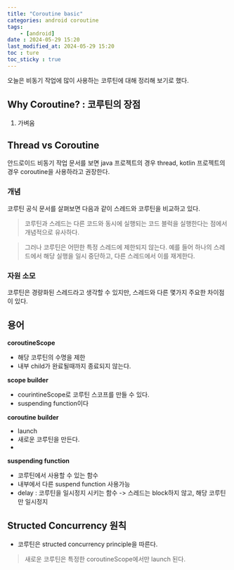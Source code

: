 ```yaml
---
title: "Coroutine basic"
categories: android coroutine
tags:
    - [android]
date : 2024-05-29 15:20
last_modified_at: 2024-05-29 15:20
toc : ture
toc_sticky : true
---
```


오늘은 비동기 작업에 많이 사용하는 코루틴에 대해 정리해 보기로 했다.

## Why Coroutine? : 코루틴의 장점

1. 가벼움

## Thread vs Coroutine

안드로이드 비동기 작업 문서를 보면 java 프로젝트의 경우 thread, kotlin 프로젝트의 경우 coroutine을 사용하라고 권장한다.

### 개념

코루틴 공식 문서를 살펴보면 다음과 같이 스레드와 코루틴을 비교하고 있다.

> 코루틴과 스레드는 다른 코드와 동시에 실행되는 코드 블럭을 실행한다는 점에서 개념적으로 유사하다.

> 그러나 코루틴은 어떤한 특정 스레드에 제한되지 않는다. 
> 예를 들어 하나의 스레드에서 해당 실행을 일시 중단하고, 다른 스레드에서 이를 재게한다.

### 자원 소모

코루틴은 경량화된 스레드라고 생각할 수 있지만, 스레드와 다른 몇가지 주요한 차이점이 있다.




## 용어

**coroutineScope**
- 해당 코루틴의 수명을 제한
- 내부 child가 완료될때까지 종료되지 않는다.

**scope builder**
- courintineScope로 코루틴 스코프를 만들 수 있다. 
- suspending function이다

**coroutine builder**
- launch
- 새로운 코루틴을 만든다.
- 

**suspending function**
- 코루틴에서 사용할 수 있는 함수
- 내부에서 다른 suspend function 사용가능
- delay : 코루틴을 일시정지 시키는 함수 -> 스레드는 block하지 않고, 해당 코루틴만 일시정지


## Structed Concurrency 원칙

- 코루틴은 structed concurrency principle을 따른다.

> 새로운 코루틴은 특정한 coroutineScope에서만 launch 된다.
> 
